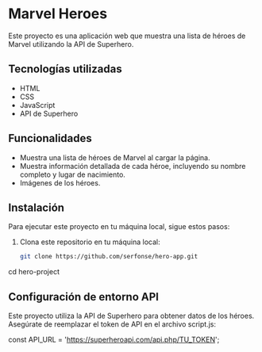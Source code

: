 # Marvel Heroes

Este proyecto es una aplicación web que muestra una lista de héroes de Marvel utilizando la API de Superhero.

## Tecnologías utilizadas

- HTML
- CSS
- JavaScript
- API de Superhero

## Funcionalidades

- Muestra una lista de héroes de Marvel al cargar la página.
- Muestra información detallada de cada héroe, incluyendo su nombre completo y lugar de nacimiento.
- Imágenes de los héroes.

## Instalación

Para ejecutar este proyecto en tu máquina local, sigue estos pasos:

1. Clona este repositorio en tu máquina local:

   ```bash
   git clone https://github.com/serfonse/hero-app.git
   ```

cd hero-project

## Configuración de entorno API

Este proyecto utiliza la API de Superhero para obtener datos de los héroes. Asegúrate de reemplazar el token de API en el archivo script.js:

const API_URL = 'https://superheroapi.com/api.php/TU_TOKEN';
